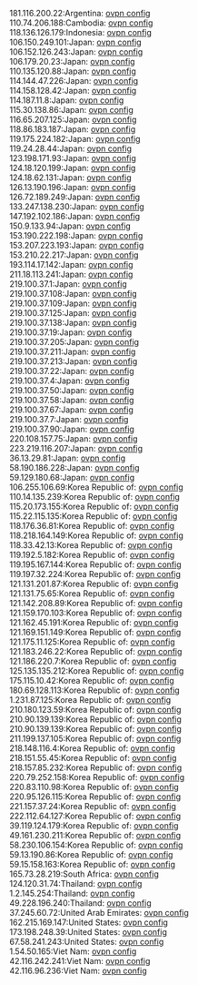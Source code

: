 181.116.200.22:Argentina: [ovpn config](vpn/181_116_200_22.ovpn)  
110.74.206.188:Cambodia: [ovpn config](vpn/110_74_206_188.ovpn)  
118.136.126.179:Indonesia: [ovpn config](vpn/118_136_126_179.ovpn)  
106.150.249.101:Japan: [ovpn config](vpn/106_150_249_101.ovpn)  
106.152.126.243:Japan: [ovpn config](vpn/106_152_126_243.ovpn)  
106.179.20.23:Japan: [ovpn config](vpn/106_179_20_23.ovpn)  
110.135.120.88:Japan: [ovpn config](vpn/110_135_120_88.ovpn)  
114.144.47.226:Japan: [ovpn config](vpn/114_144_47_226.ovpn)  
114.158.128.42:Japan: [ovpn config](vpn/114_158_128_42.ovpn)  
114.187.11.8:Japan: [ovpn config](vpn/114_187_11_8.ovpn)  
115.30.138.86:Japan: [ovpn config](vpn/115_30_138_86.ovpn)  
116.65.207.125:Japan: [ovpn config](vpn/116_65_207_125.ovpn)  
118.86.183.187:Japan: [ovpn config](vpn/118_86_183_187.ovpn)  
119.175.224.182:Japan: [ovpn config](vpn/119_175_224_182.ovpn)  
119.24.28.44:Japan: [ovpn config](vpn/119_24_28_44.ovpn)  
123.198.171.93:Japan: [ovpn config](vpn/123_198_171_93.ovpn)  
124.18.120.199:Japan: [ovpn config](vpn/124_18_120_199.ovpn)  
124.18.62.131:Japan: [ovpn config](vpn/124_18_62_131.ovpn)  
126.13.190.196:Japan: [ovpn config](vpn/126_13_190_196.ovpn)  
126.72.189.249:Japan: [ovpn config](vpn/126_72_189_249.ovpn)  
133.247.138.230:Japan: [ovpn config](vpn/133_247_138_230.ovpn)  
147.192.102.186:Japan: [ovpn config](vpn/147_192_102_186.ovpn)  
150.9.133.94:Japan: [ovpn config](vpn/150_9_133_94.ovpn)  
153.190.222.198:Japan: [ovpn config](vpn/153_190_222_198.ovpn)  
153.207.223.193:Japan: [ovpn config](vpn/153_207_223_193.ovpn)  
153.210.22.217:Japan: [ovpn config](vpn/153_210_22_217.ovpn)  
193.114.17.142:Japan: [ovpn config](vpn/193_114_17_142.ovpn)  
211.18.113.241:Japan: [ovpn config](vpn/211_18_113_241.ovpn)  
219.100.37.1:Japan: [ovpn config](vpn/219_100_37_1.ovpn)  
219.100.37.108:Japan: [ovpn config](vpn/219_100_37_108.ovpn)  
219.100.37.109:Japan: [ovpn config](vpn/219_100_37_109.ovpn)  
219.100.37.125:Japan: [ovpn config](vpn/219_100_37_125.ovpn)  
219.100.37.138:Japan: [ovpn config](vpn/219_100_37_138.ovpn)  
219.100.37.19:Japan: [ovpn config](vpn/219_100_37_19.ovpn)  
219.100.37.205:Japan: [ovpn config](vpn/219_100_37_205.ovpn)  
219.100.37.211:Japan: [ovpn config](vpn/219_100_37_211.ovpn)  
219.100.37.213:Japan: [ovpn config](vpn/219_100_37_213.ovpn)  
219.100.37.22:Japan: [ovpn config](vpn/219_100_37_22.ovpn)  
219.100.37.4:Japan: [ovpn config](vpn/219_100_37_4.ovpn)  
219.100.37.50:Japan: [ovpn config](vpn/219_100_37_50.ovpn)  
219.100.37.58:Japan: [ovpn config](vpn/219_100_37_58.ovpn)  
219.100.37.67:Japan: [ovpn config](vpn/219_100_37_67.ovpn)  
219.100.37.7:Japan: [ovpn config](vpn/219_100_37_7.ovpn)  
219.100.37.90:Japan: [ovpn config](vpn/219_100_37_90.ovpn)  
220.108.157.75:Japan: [ovpn config](vpn/220_108_157_75.ovpn)  
223.219.116.207:Japan: [ovpn config](vpn/223_219_116_207.ovpn)  
36.13.29.81:Japan: [ovpn config](vpn/36_13_29_81.ovpn)  
58.190.186.228:Japan: [ovpn config](vpn/58_190_186_228.ovpn)  
59.129.180.68:Japan: [ovpn config](vpn/59_129_180_68.ovpn)  
106.255.106.69:Korea Republic of: [ovpn config](vpn/106_255_106_69.ovpn)  
110.14.135.239:Korea Republic of: [ovpn config](vpn/110_14_135_239.ovpn)  
115.20.173.155:Korea Republic of: [ovpn config](vpn/115_20_173_155.ovpn)  
115.22.115.135:Korea Republic of: [ovpn config](vpn/115_22_115_135.ovpn)  
118.176.36.81:Korea Republic of: [ovpn config](vpn/118_176_36_81.ovpn)  
118.218.164.149:Korea Republic of: [ovpn config](vpn/118_218_164_149.ovpn)  
118.33.42.13:Korea Republic of: [ovpn config](vpn/118_33_42_13.ovpn)  
119.192.5.182:Korea Republic of: [ovpn config](vpn/119_192_5_182.ovpn)  
119.195.167.144:Korea Republic of: [ovpn config](vpn/119_195_167_144.ovpn)  
119.197.32.224:Korea Republic of: [ovpn config](vpn/119_197_32_224.ovpn)  
121.131.201.87:Korea Republic of: [ovpn config](vpn/121_131_201_87.ovpn)  
121.131.75.65:Korea Republic of: [ovpn config](vpn/121_131_75_65.ovpn)  
121.142.208.89:Korea Republic of: [ovpn config](vpn/121_142_208_89.ovpn)  
121.159.170.103:Korea Republic of: [ovpn config](vpn/121_159_170_103.ovpn)  
121.162.45.191:Korea Republic of: [ovpn config](vpn/121_162_45_191.ovpn)  
121.169.151.149:Korea Republic of: [ovpn config](vpn/121_169_151_149.ovpn)  
121.175.11.125:Korea Republic of: [ovpn config](vpn/121_175_11_125.ovpn)  
121.183.246.22:Korea Republic of: [ovpn config](vpn/121_183_246_22.ovpn)  
121.186.220.7:Korea Republic of: [ovpn config](vpn/121_186_220_7.ovpn)  
125.135.135.212:Korea Republic of: [ovpn config](vpn/125_135_135_212.ovpn)  
175.115.10.42:Korea Republic of: [ovpn config](vpn/175_115_10_42.ovpn)  
180.69.128.113:Korea Republic of: [ovpn config](vpn/180_69_128_113.ovpn)  
1.231.87.125:Korea Republic of: [ovpn config](vpn/1_231_87_125.ovpn)  
210.180.123.59:Korea Republic of: [ovpn config](vpn/210_180_123_59.ovpn)  
210.90.139.139:Korea Republic of: [ovpn config](vpn/210_90_139_139.ovpn)  
210.90.139.139:Korea Republic of: [ovpn config](vpn/210_90_139_139.ovpn)  
211.199.137.105:Korea Republic of: [ovpn config](vpn/211_199_137_105.ovpn)  
218.148.116.4:Korea Republic of: [ovpn config](vpn/218_148_116_4.ovpn)  
218.151.55.45:Korea Republic of: [ovpn config](vpn/218_151_55_45.ovpn)  
218.157.85.232:Korea Republic of: [ovpn config](vpn/218_157_85_232.ovpn)  
220.79.252.158:Korea Republic of: [ovpn config](vpn/220_79_252_158.ovpn)  
220.83.110.98:Korea Republic of: [ovpn config](vpn/220_83_110_98.ovpn)  
220.95.126.115:Korea Republic of: [ovpn config](vpn/220_95_126_115.ovpn)  
221.157.37.24:Korea Republic of: [ovpn config](vpn/221_157_37_24.ovpn)  
222.112.64.127:Korea Republic of: [ovpn config](vpn/222_112_64_127.ovpn)  
39.119.124.179:Korea Republic of: [ovpn config](vpn/39_119_124_179.ovpn)  
49.161.230.211:Korea Republic of: [ovpn config](vpn/49_161_230_211.ovpn)  
58.230.106.154:Korea Republic of: [ovpn config](vpn/58_230_106_154.ovpn)  
59.13.190.86:Korea Republic of: [ovpn config](vpn/59_13_190_86.ovpn)  
59.15.158.163:Korea Republic of: [ovpn config](vpn/59_15_158_163.ovpn)  
165.73.28.219:South Africa: [ovpn config](vpn/165_73_28_219.ovpn)  
124.120.31.74:Thailand: [ovpn config](vpn/124_120_31_74.ovpn)  
1.2.145.254:Thailand: [ovpn config](vpn/1_2_145_254.ovpn)  
49.228.196.240:Thailand: [ovpn config](vpn/49_228_196_240.ovpn)  
37.245.60.72:United Arab Emirates: [ovpn config](vpn/37_245_60_72.ovpn)  
162.215.169.147:United States: [ovpn config](vpn/162_215_169_147.ovpn)  
173.198.248.39:United States: [ovpn config](vpn/173_198_248_39.ovpn)  
67.58.241.243:United States: [ovpn config](vpn/67_58_241_243.ovpn)  
1.54.50.165:Viet Nam: [ovpn config](vpn/1_54_50_165.ovpn)  
42.116.242.241:Viet Nam: [ovpn config](vpn/42_116_242_241.ovpn)  
42.116.96.236:Viet Nam: [ovpn config](vpn/42_116_96_236.ovpn)  
